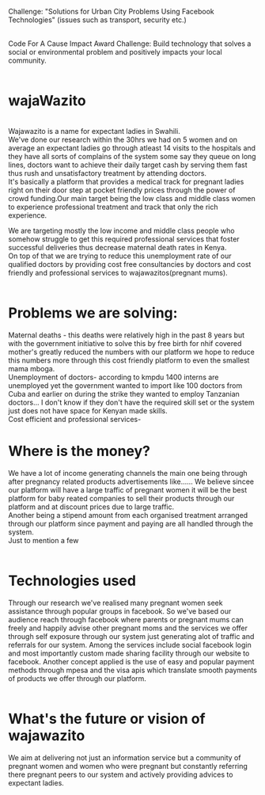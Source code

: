 Challenge: "Solutions for Urban City Problems Using Facebook Technologies" (issues such as transport, security etc.)<br/><br/>

Code For A Cause Impact Award Challenge: Build technology that solves a social or environmental problem and positively impacts your local community.<br/><br/>


# wajaWazito
<br/>
Wajawazito is a name for expectant ladies in Swahili. <br/>
We've done our research within the 30hrs we had on 5 women and on average an expectant ladies go  through atleast 14 visits to the hospitals and they have all sorts of complains of the system some say they queue on long lines, doctors want to achieve their daily target cash by serving them fast thus rush and unsatisfactory treatment by attending doctors.<br/>
It's basically a platform that provides a medical track for pregnant ladies right on their door step at pocket friendly prices through the power of crowd funding.Our main target being the low class and middle class women to experience professional treatment and track that only the rich experience. <br/>

We are targeting mostly the low income and middle  class people who somehow struggle to get this required  professional services that foster successful deliveries thus decrease maternal death rates in Kenya.<br/>
On top of that we are trying to reduce this unemployment rate of our qualified doctors by providing cost free consultancies by doctors and cost friendly and professional services to wajawazitos(pregnant mums). <br/>
<br/>
# Problems we are solving:<br/>

Maternal deaths - this deaths were relatively high in the past 8 years but with the government initiative to solve this by free birth for nhif covered mother's greatly reduced the numbers with our platform we hope to reduce this numbers more through  this cost friendly platform to even the smallest mama mboga. 
<br/>
Unemployment of doctors- according to kmpdu 1400 interns are unemployed yet the government wanted to import like 100 doctors from Cuba and earlier on during the strike they wanted to employ Tanzanian doctors... I don't know if they don't have the required skill set or the system just does not have space for Kenyan made skills.
<br/>
Cost efficient and professional services-
<br/>
# Where is the money?<br/> 
We have a lot of income generating channels the main one being through after pregnancy related products advertisements like...... 
We believe sincee our platform will have a large traffic of pregnant women it will be the best platform for  baby reated companies to sell their products through our platform and at discount prices due to large traffic. 
<br/>
Another being a stipend amount from each organised treatment arranged through our platform since payment and paying are all handled through the system. <br/>
Just to mention a few
<br/><br/>
# Technologies used<br/>
Through our research we've realised many pregnant women seek assistance through popular groups in facebook. So we've based our audience reach through facebook where parents or pregnant mums can freely and happily advise other pregnant moms and the services we offer through self exposure through our system just generating alot of traffic and referrals for our system. Among the services include social facebook login and most importantly custom made sharing facility through our website to facebook.
Another concept applied is the use of easy and popular  payment methods through mpesa and the visa apis which translate smooth payments of products we offer through our platform. 
<br/><br/>
# What's the future or vision of wajawazito<br/>
We aim at delivering not just an information service but a community of pregnant  women and women who were pregnant but constantly referring there pregnant peers to our system and actively providing advices to expectant ladies. 

